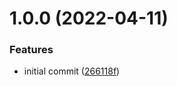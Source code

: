 # 1.0.0 (2022-04-11)


### Features

* initial commit ([266118f](https://github.com/matthiashermsen/lint-pull-request-title/commit/266118f419a5472987e1d5b38e232cbc8ba7c1c4))
